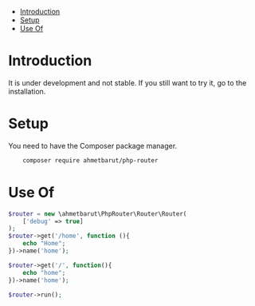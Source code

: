 - [Introduction](#introduction)
- [Setup](#setup)
- [Use Of](#use-of)

# Introduction
It is under development and not stable. If you still want to try it, go to the installation.

# Setup
You need to have the Composer package manager.

```bash
    composer require ahmetbarut/php-router
```
# Use Of
```php
$router = new \ahmetbarut\PhpRouter\Router\Router(
    ['debug' => true]
);
$router->get('/home', function (){
    echo "Home";
})->name('home');

$router->get('/', function(){
    echo "home";
})->name('home');

$router->run();
```